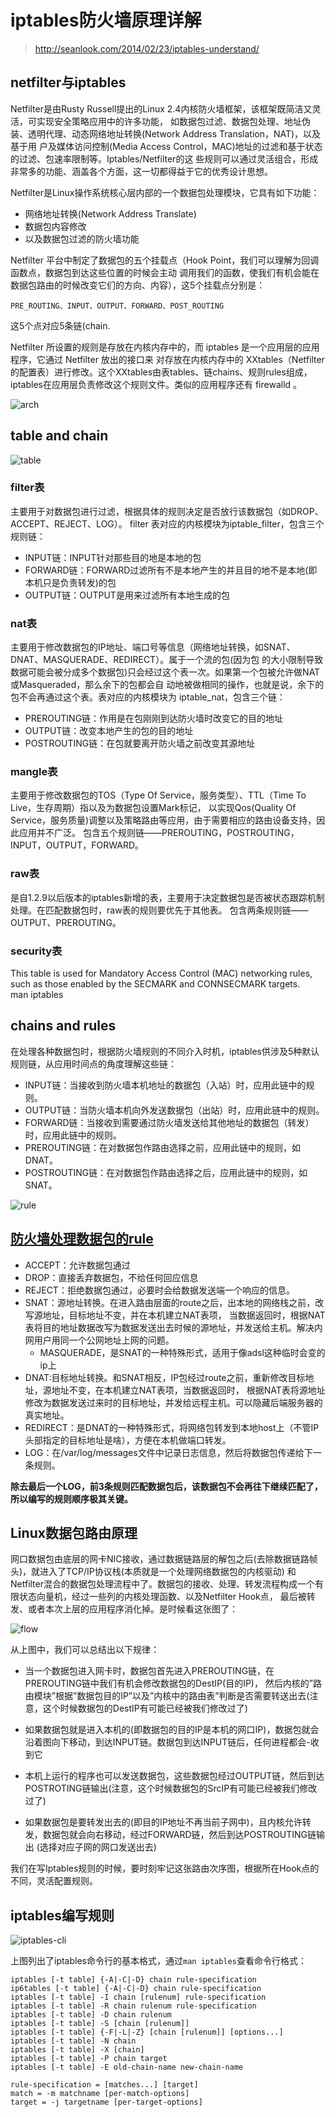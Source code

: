 # iptables防火墙原理详解

> http://seanlook.com/2014/02/23/iptables-understand/

## netfilter与iptables

Netfilter是由Rusty Russell提出的Linux 2.4内核防火墙框架，该框架既简洁又灵活，可实现安全策略应用中的许多功能，
如数据包过滤、数据包处理、地址伪装、透明代理、动态网络地址转换(Network Address Translation，NAT)，以及基于用
户及媒体访问控制(Media Access Control，MAC)地址的过滤和基于状态的过滤、包速率限制等。Iptables/Netfilter的这
些规则可以通过灵活组合，形成非常多的功能、涵盖各个方面，这一切都得益于它的优秀设计思想。  

Netfilter是Linux操作系统核心层内部的一个数据包处理模块，它具有如下功能：  
- 网络地址转换(Network Address Translate)  
- 数据包内容修改  
- 以及数据包过滤的防火墙功能  

Netfilter 平台中制定了数据包的五个挂载点（Hook Point，我们可以理解为回调函数点，数据包到达这些位置的时候会主动
调用我们的函数，使我们有机会能在数据包路由的时候改变它们的方向、内容），这5个挂载点分别是：  
```
PRE_ROUTING、INPUT、OUTPUT、FORWARD、POST_ROUTING
```
这5个点对应5条链(chain.  

Netfilter 所设置的规则是存放在内核内存中的，而 iptables 是一个应用层的应用程序，它通过 Netfilter 放出的接口来
对存放在内核内存中的 XXtables（Netfilter的配置表）进行修改。这个XXtables由表tables、链chains、规则rules组成，
iptables在应用层负责修改这个规则文件。类似的应用程序还有 firewalld 。  

![arch](https://github.com/fffffreedom/Pictures/blob/master/iptables/iptables-netfilter.png)

## table and chain

![table](https://github.com/fffffreedom/Pictures/blob/master/iptables/iptables-table.png)

### filter表

主要用于对数据包进行过滤，根据具体的规则决定是否放行该数据包（如DROP、ACCEPT、REJECT、LOG）。
filter 表对应的内核模块为iptable_filter，包含三个规则链：  
- INPUT链：INPUT针对那些目的地是本地的包  
- FORWARD链：FORWARD过滤所有不是本地产生的并且目的地不是本地(即本机只是负责转发)的包  
- OUTPUT链：OUTPUT是用来过滤所有本地生成的包  

### nat表

主要用于修改数据包的IP地址、端口号等信息（网络地址转换，如SNAT、DNAT、MASQUERADE、REDIRECT）。属于一个流的包(因为包
的大小限制导致数据可能会被分成多个数据包)只会经过这个表一次。如果第一个包被允许做NAT或Masqueraded，那么余下的包都会自
动地被做相同的操作，也就是说，余下的包不会再通过这个表。表对应的内核模块为 iptable_nat，包含三个链：  
- PREROUTING链：作用是在包刚刚到达防火墙时改变它的目的地址  
- OUTPUT链：改变本地产生的包的目的地址  
- POSTROUTING链：在包就要离开防火墙之前改变其源地址  

### mangle表

主要用于修改数据包的TOS（Type Of Service，服务类型）、TTL（Time To Live，生存周期）指以及为数据包设置Mark标记，
以实现Qos(Quality Of Service，服务质量)调整以及策略路由等应用，由于需要相应的路由设备支持，因此应用并不广泛。
包含五个规则链——PREROUTING，POSTROUTING，INPUT，OUTPUT，FORWARD。  

### raw表

是自1.2.9以后版本的iptables新增的表，主要用于决定数据包是否被状态跟踪机制处理。在匹配数据包时，raw表的规则要优先于其他表。
包含两条规则链——OUTPUT、PREROUTING。  

### security表

This table is used for Mandatory Access Control (MAC) networking rules, such as those enabled by the SECMARK and CONNSECMARK targets.   
man iptables

## chains and rules

在处理各种数据包时，根据防火墙规则的不同介入时机，iptables供涉及5种默认规则链，从应用时间点的角度理解这些链：  

- INPUT链：当接收到防火墙本机地址的数据包（入站）时，应用此链中的规则。  
- OUTPUT链：当防火墙本机向外发送数据包（出站）时，应用此链中的规则。  
- FORWARD链：当接收到需要通过防火墙发送给其他地址的数据包（转发）时，应用此链中的规则。  
- PREROUTING链：在对数据包作路由选择之前，应用此链中的规则，如DNAT。  
- POSTROUTING链：在对数据包作路由选择之后，应用此链中的规则，如SNAT。  

![rule](https://github.com/fffffreedom/Pictures/blob/master/iptables/iptables-package-detail.png)

## [防火墙处理数据包的rule](https://www.frozentux.net/iptables-tutorial/iptables-tutorial.html)

- ACCEPT：允许数据包通过  
- DROP：直接丢弃数据包，不给任何回应信息  
- REJECT：拒绝数据包通过，必要时会给数据发送端一个响应的信息。  
- SNAT：源地址转换。在进入路由层面的route之后，出本地的网络栈之前，改写源地址，目标地址不变，并在本机建立NAT表项，
当数据返回时，根据NAT表将目的地址数据改写为数据发送出去时候的源地址，并发送给主机。解决内网用户用同一个公网地址上网的问题。  
  - MASQUERADE，是SNAT的一种特殊形式，适用于像adsl这种临时会变的ip上  
- DNAT:目标地址转换。和SNAT相反，IP包经过route之前，重新修改目标地址，源地址不变，在本机建立NAT表项，当数据返回时，
根据NAT表将源地址修改为数据发送过来时的目标地址，并发给远程主机。可以隐藏后端服务器的真实地址。  
- REDIRECT：是DNAT的一种特殊形式，将网络包转发到本地host上（不管IP头部指定的目标地址是啥），方便在本机做端口转发。  
- LOG：在/var/log/messages文件中记录日志信息，然后将数据包传递给下一条规则。  

**除去最后一个LOG，前3条规则匹配数据包后，该数据包不会再往下继续匹配了，所以编写的规则顺序极其关键。**  

## Linux数据包路由原理

网口数据包由底层的网卡NIC接收，通过数据链路层的解包之后(去除数据链路帧头)，就进入了TCP/IP协议栈(本质就是一个处理网络数据包的内核驱动)
和Netfilter混合的数据包处理流程中了。数据包的接收、处理、转发流程构成一个有限状态向量机，经过一些列的内核处理函数、以及Netfilter Hook点，
最后被转发、或者本次上层的应用程序消化掉。是时候看这张图了：  

![flow](https://github.com/fffffreedom/Pictures/blob/master/iptables/iptables-routing.jpg)

从上图中，我们可以总结出以下规律：

- 当一个数据包进入网卡时，数据包首先进入PREROUTING链，在PREROUTING链中我们有机会修改数据包的DestIP(目的IP)，
然后内核的”路由模块”根据”数据包目的IP”以及”内核中的路由表”判断是否需要转送出去(注意，这个时候数据包的DestIP有可能已经被我们修改过了)

- 如果数据包就是进入本机的(即数据包的目的IP是本机的网口IP)，数据包就会沿着图向下移动，到达INPUT链。数据包到达INPUT链后，任何进程都会-收到它

- 本机上运行的程序也可以发送数据包，这些数据包经过OUTPUT链，然后到达POSTROTING链输出(注意，这个时候数据包的SrcIP有可能已经被我们修改过了)

- 如果数据包是要转发出去的(即目的IP地址不再当前子网中)，且内核允许转发，数据包就会向右移动，经过FORWARD链，然后到达POSTROUTING链输出
(选择对应子网的网口发送出去)

我们在写Iptables规则的时候，要时刻牢记这张路由次序图，根据所在Hook点的不同，灵活配置规则。  


## iptables编写规则

![iptables-cli](https://github.com/fffffreedom/Pictures/blob/master/iptables/iptables-cli.png)

上图列出了iptables命令行的基本格式，通过`man iptables`查看命令行格式：  
```
iptables [-t table] {-A|-C|-D} chain rule-specification
ip6tables [-t table] {-A|-C|-D} chain rule-specification
iptables [-t table] -I chain [rulenum] rule-specification
iptables [-t table] -R chain rulenum rule-specification
iptables [-t table] -D chain rulenum
iptables [-t table] -S [chain [rulenum]]
iptables [-t table] {-F|-L|-Z} [chain [rulenum]] [options...]
iptables [-t table] -N chain
iptables [-t table] -X [chain]
iptables [-t table] -P chain target
iptables [-t table] -E old-chain-name new-chain-name

rule-specification = [matches...] [target]
match = -m matchname [per-match-options]
target = -j targetname [per-target-options]
```
